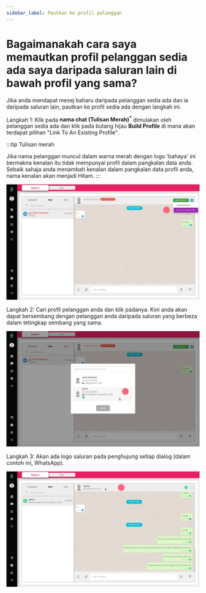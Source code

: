 ```yaml
---
sidebar_label: Pautkan ke profil pelanggan
---
```

# Bagaimanakah cara saya memautkan profil pelanggan sedia ada saya daripada saluran lain di bawah profil yang sama?

Jika anda mendapat mesej baharu daripada pelanggan sedia ada dan ia daripada saluran lain, pautkan ke profil sedia ada dengan langkah ini.

Langkah 1: Klik pada **nama chat (Tulisan Merah)<sup>*</sup>** dimulakan oleh pelanggan sedia ada dan klik pada butang hijau **Build Profile** di mana akan terdapat pilihan "Link To An Existing Profile".

:::tip Tulisan merah

Jika nama pelanggan muncul dalam warna merah dengan logo 'bahaya' ini bermakna kenalan itu tidak mempunyai profil dalam pangkalan data anda. Sebaik sahaja anda menambah kenalan dalam pangkalan data profil anda, nama kenalan akan menjadi Hitam.
:::

![image info](../../../static/img/q6/step1.jpg)

Langkah 2: Cari profil pelanggan anda dan klik padanya. Kini anda akan dapat bersembang dengan pelanggan anda daripada saluran yang berbeza dalam tetingkap sembang yang sama.

![image info](../../../static/img/q6/step2.jpg)

Langkah 3: Akan ada logo saluran pada penghujung setiap dialog (dalam contoh ini, WhatsApp).

![image info](../../../static/img/q6/step3.jpg)
